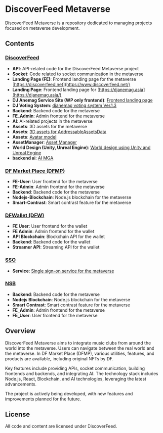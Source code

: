 # DiscoverFeed Metaverse

DiscoverFeed Metaverse is a repository dedicated to managing projects focused on metaverse development.

## Contents

### [DiscoverFeed](https://github.com/discoverfeed/DF)
- **API**: API-related code for the DiscoverFeed Metaverse project
- **Socket**: Code related to socket communication in the metaverse
- **Landing Page (FE)**: Frontend landing page for the metaverse [https://discoverfeed.net](https://www.discoverfeed.net/)
- **Landing Page**: Frontend landing page for [https://djanemag.asia](https://djanemag.asia/)
- **DJ Anemag Service Site (WP only frontend)**: [Frontend landing page](https://github.com/discoverfeed/df_public_html.git)
- **DJ Voting System**: [djanemag voting system Ver.1.3](https://github.com/discoverfeed/dj-voting-unity.git)
- **Backend**: Backend code for the metaverse
- **FE_Admin**: Admin frontend for the metaverse
- **AI**: AI-related projects in the metaverse
- **Assets**: 3D assets for the metaverse
- **Assets**: [3D assets for AddressableAssetsData](https://github.com/discoverfeed/AddressableAssetsData.git)
- **Assets**: [Avatar model](https://github.com/discoverfeed/Ida_Faber.git)
- **AssetManager**: [Asset Manager](https://github.com/discoverfeed/AssetsManager.git)
- **World Design (Unity, Unreal Engine)**: [World design using Unity and Unreal Engine](https://github.com/discoverfeed/df-unity-master.git)
- **backend ai**: [AI MGA](https://github.com/discoverfeed/DF_backend_ai.git)

### [DF Market Place (DFMP)](https://github.com/discoverfeed/df_mp-df__web_user)
- **FE-User**: User frontend for the metaverse
- **FE-Admin**: Admin frontend for the metaverse
- **Backend**: Backend code for the metaverse
- **Nodejs-Blockchain**: Node.js blockchain for the metaverse
- **Smart-Contrast**: Smart contrast feature for the metaverse

### [DFWallet (DFW)](https://github.com/discoverfeed/Wallet)
- **FE User**: User frontend for the wallet
- **FE Admin**: Admin frontend for the wallet
- **API Blockchain**: Blockchain API for the wallet
- **Backend**: Backend code for the wallet
- **Streamer API**: Streaming API for the wallet

### [SSO](https://github.com/discoverfeed/SSO)
- **Service**: [Single sign-on service for the metaverse](https://github.com/discoverfeed/SSO.git)

### [NSB](https://github.com/discoverfeed/NSB)
- **Backend**: Backend code for the metaverse
- **Nodejs Blockchain**: Node.js blockchain for the metaverse
- **Smart Contrast**: Smart contrast feature for the metaverse
- **FE_Admin**: Admin frontend for the metaverse
- **FE_User**: User frontend for the metaverse

## Overview
DiscoverFeed Metaverse aims to integrate music clubs from around the world into the metaverse. Users can navigate between the real world and the metaverse. In DF Market Place (DFMP), various utilities, features, and products are available, including original NFTs by DF.

Key features include providing APIs, socket communication, building frontends and backends, and integrating AI. The technology stack includes Node.js, React, Blockchain, and AI technologies, leveraging the latest advancements.

The project is actively being developed, with new features and improvements planned for the future.

## License
All code and content are licensed under DiscoverFeed.
